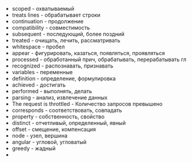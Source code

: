 - scoped - охватываемый  
- treats lines - обрабатывает строки  
- continuation - продолжение  
- compatibility - совместимость  
- subsequent - последующий, более поздний  
- treated - очищать, лечить, рассматривать  
- whitespace - пробел  
- appear - фигурировать, казаться, появляться, проявляться  
- processed - обработанный прич, обрабатывать, перерабатывать гл  
- recognized - распознавать, признавать  
- variables - переменные  
- definition - определение, формулировка  
- achieved - достигать  
- performed - выполнять, делать  
- parsing - анализ, извлечение данных  
- The request is throttled - Количество запросов превышено  
- corresponds - соответствовать, совпадать
- property - собственность, свойство
- distinct - отчетливый, определенный, явный
- offset - смещение, компенсация
- node - узел, вершина
- angular - угловой, угловатый
- greedy - жадный
- 